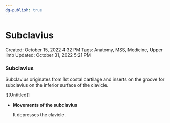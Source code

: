 ```yaml
---
dg-publish: true
---
```


# Subclavius

Created: October 15, 2022 4:32 PM
Tags: Anatomy, MSS, Medicine, Upper limb
Updated: October 31, 2022 5:21 PM

### Subclavius

Subclavius originates from 1st costal cartilage and inserts on the groove for subclavius on the inferior surface of the clavicle. 

![[Untitled]]

- ******************************************************Movements of the subclavius******************************************************
    
    It depresses the clavicle.